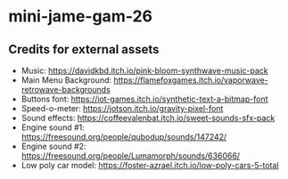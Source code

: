 # mini-jame-gam-26

## Credits for external assets
- Music: https://davidkbd.itch.io/pink-bloom-synthwave-music-pack
- Main Menu Background: https://flamefoxgames.itch.io/vaporwave-retrowave-backgrounds
- Buttons font: https://iot-games.itch.io/synthetic-text-a-bitmap-font
- Speed-o-meter: https://jotson.itch.io/gravity-pixel-font
- Sound effects: https://coffeevalenbat.itch.io/sweet-sounds-sfx-pack
- Engine sound #1: https://freesound.org/people/qubodup/sounds/147242/
- Engine sound #2: https://freesound.org/people/Lumamorph/sounds/636066/
- Low poly car model: https://foster-azrael.itch.io/low-poly-cars-5-total